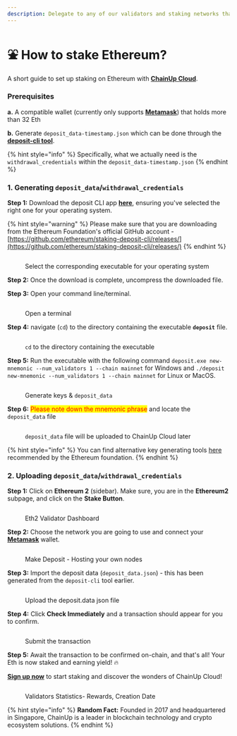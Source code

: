 ```yaml
---
description: Delegate to any of our validators and staking networks that we support
---
```


# ⛲ How to stake Ethereum?

A short guide to set up staking on Ethereum with [**ChainUp Cloud**](https://cloud.chainup.com/).

### **Prerequisites**

**a.** A compatible wallet (currently only supports [**Metamask**](https://metamask.io/)) that holds more than 32 Eth

**b.** Generate `deposit_data-timestamp.json` which can be done through the [**deposit-cli tool**](https://github.com/ethereum/staking-deposit-cli/releases/).&#x20;

{% hint style="info" %}
Specifically, what we actually need is the `withdrawal_credentials` within the `deposit_data-timestamp.json`
{% endhint %}

### 1. Generating `deposit_data`/`withdrawal_credentials`

**Step 1:** Download the deposit CLI app [**here**](https://github.com/ethereum/staking-deposit-cli/releases/), ensuring you've selected the right one for your operating system.

{% hint style="warning" %}
Please make sure that you are downloading from the Ethereum Foundation's official GitHub account - [https://github.com/ethereum/staking-deposit-cli/releases/](https://github.com/ethereum/staking-deposit-cli/releases/)
{% endhint %}

<figure><img src="../../.gitbook/assets/deposit.png" alt=""><figcaption><p>Select the corresponding executable for your operating system</p></figcaption></figure>

**Step 2:** Once the download is complete, uncompress the downloaded file.

**Step 3:** Open your command line/terminal.

<figure><img src="../../.gitbook/assets/terminal.PNG" alt=""><figcaption><p>Open a terminal</p></figcaption></figure>

**Step 4:** navigate (`cd`) to the directory containing the executable **`deposit`** file.&#x20;

<figure><img src="../../.gitbook/assets/cd (2).PNG" alt=""><figcaption><p><code>cd</code> to the directory containing the executable</p></figcaption></figure>

**Step 5:** Run the executable with the following command `deposit.exe new-mnemonic --num_validators 1 --chain mainnet` for Windows and `./deposit new-mnemonic --num_validators 1 --chain mainnet` for Linux or MacOS.

<figure><img src="../../.gitbook/assets/gg.PNG" alt=""><figcaption><p>Generate keys &#x26; <code>deposit_data</code></p></figcaption></figure>

**Step 6:** <mark style="color:red;">Please note down the mnemonic phrase</mark> and locate the `deposit_data` file

<figure><img src="../../.gitbook/assets/depo.png" alt=""><figcaption><p><code>deposit_data</code> file will be uploaded to ChainUp Cloud later</p></figcaption></figure>

{% hint style="info" %}
You can find alternative key generating tools [here](https://ethereum.org/en/staking/solo/#key-generators) recommended by the Ethereum foundation.
{% endhint %}

### 2. Uploading `deposit_data`/`withdrawal_credentials`

**Step 1:** Click on **Ethereum 2** (sidebar). Make sure, you are in the **Ethereum2** subpage, and click on the **Stake Button**.

<figure><img src="../../.gitbook/assets/image (5) (2) (1).png" alt=""><figcaption><p>Eth2 Validator Dashboard</p></figcaption></figure>

**Step 2:** Choose the network you are going to use and connect your [**Metamask**](https://metamask.io/) wallet.

<figure><img src="../../.gitbook/assets/image (2) (1) (2) (1) (1).png" alt=""><figcaption><p>Make Deposit - Hosting your own nodes</p></figcaption></figure>

**Step 3:**  Import the deposit data (`deposit_data.json`) - this has been generated from the `deposit-cli` tool earlier.

<figure><img src="../../.gitbook/assets/image (1) (3) (1).png" alt=""><figcaption><p>Upload the deposit.data json file</p></figcaption></figure>

**Step 4:** Click **Check Immediately** and a transaction should appear for you to confirm.

<figure><img src="../../.gitbook/assets/image (18) (1) (1).png" alt=""><figcaption><p>Submit the transaction</p></figcaption></figure>



**Step 5:** Await the transaction to be confirmed on-chain, and that's all! Your Eth is now staked and earning yield! :fire:

[**Sign up now**](https://cloud.chainup.com/app/register) to start staking and discover the wonders of ChainUp Cloud!

<figure><img src="../../.gitbook/assets/image (10) (1) (1) (1).png" alt=""><figcaption><p>Validators Statistics- Rewards, Creation Date</p></figcaption></figure>

{% hint style="info" %}
**Random Fact:** Founded in 2017 and headquartered in Singapore, ChainUp is a leader in blockchain technology and crypto ecosystem solutions.
{% endhint %}
